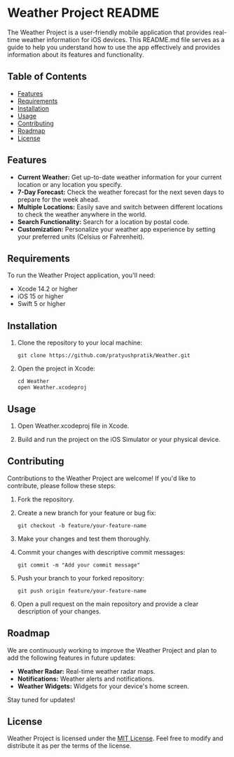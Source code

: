 # Weather Project README

The Weather Project is a user-friendly mobile application that provides real-time weather information for iOS devices. This README.md file serves as a guide to help you understand how to use the app effectively and provides information about its features and functionality.

## Table of Contents

- [Features](#features)
- [Requirements](#requirements)
- [Installation](#installation)
- [Usage](#usage)
- [Contributing](#contributing)
- [Roadmap](#roadmap)
- [License](#license)

## Features

- **Current Weather:** Get up-to-date weather information for your current location or any location you specify.
- **7-Day Forecast:** Check the weather forecast for the next seven days to prepare for the week ahead.
- **Multiple Locations:** Easily save and switch between different locations to check the weather anywhere in the world.
- **Search Functionality:** Search for a location by postal code.
- **Customization:** Personalize your weather app experience by setting your preferred units (Celsius or Fahrenheit).
  
## Requirements

To run the Weather Project application, you'll need:

- Xcode 14.2 or higher
- iOS 15 or higher
- Swift 5 or higher

## Installation

1. Clone the repository to your local machine:

   ```
   git clone https://github.com/pratyushpratik/Weather.git
   ```

2. Open the project in Xcode:

   ```
   cd Weather
   open Weather.xcodeproj
   ```
   
## Usage

1. Open Weather.xcodeproj file in Xcode.

2. Build and run the project on the iOS Simulator or your physical device.     

## Contributing

Contributions to the Weather Project are welcome! If you'd like to contribute, please follow these steps:

1. Fork the repository.

2. Create a new branch for your feature or bug fix:

   ```
   git checkout -b feature/your-feature-name
   ```

3. Make your changes and test them thoroughly.

4. Commit your changes with descriptive commit messages:

   ```
   git commit -m "Add your commit message"
   ```

5. Push your branch to your forked repository:

   ```
   git push origin feature/your-feature-name
   ```

6. Open a pull request on the main repository and provide a clear description of your changes.

## Roadmap

We are continuously working to improve the Weather Project and plan to add the following features in future updates:

- **Weather Radar:** Real-time weather radar maps.
- **Notifications:** Weather alerts and notifications.
- **Weather Widgets:** Widgets for your device's home screen.

Stay tuned for updates!

## License

Weather Project is licensed under the [MIT License](LICENSE). Feel free to modify and distribute it as per the terms of the license.
